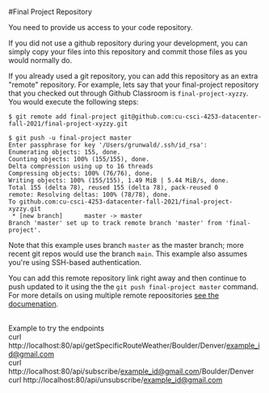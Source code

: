 #Final Project Repository

You need to provide us access to your code repository.

If you did not use a github repository during your development, you can simply copy your files into this repository and commit those files as you would normally do.

If you already used a git repository, you can add this repository as an extra "remote" repository. For example, lets say that your final-project repository that you checked out through Github Classroom is `final-project-xyzzy`. You would execute the following steps:

```
$ git remote add final-project git@github.com:cu-csci-4253-datacenter-fall-2021/final-project-xyzzy.git

$ git push -u final-project master
Enter passphrase for key '/Users/grunwald/.ssh/id_rsa':
Enumerating objects: 155, done.
Counting objects: 100% (155/155), done.
Delta compression using up to 16 threads
Compressing objects: 100% (76/76), done.
Writing objects: 100% (155/155), 1.49 MiB | 5.44 MiB/s, done.
Total 155 (delta 78), reused 155 (delta 78), pack-reused 0
remote: Resolving deltas: 100% (78/78), done.
To github.com:cu-csci-4253-datacenter-fall-2021/final-project-xyzzy.git
 * [new branch]      master -> master
Branch 'master' set up to track remote branch 'master' from 'final-project'.
```

Note that this example uses branch `master` as the master branch; more recent git repos would use the branch `main`. This example also assumes you're using SSH-based authentication.

You can add this remote repository link right away and then continue to push updated to it using the the `git push final-project master` command. For more details on using multiple remote repoositories [see the documenation](https://git-scm.com/book/ms/v2/Git-Basics-Working-with-Remotes).


<br> Example to try the endpoints 
<br> curl http://localhost:80/api/getSpecificRouteWeather/Boulder/Denver/example_id@gmail.com
<br> curl http://localhost:80/api/subscribe/example_id@gmail.com/Boulder/Denver
<br> curl http://localhost:80/api/unsubscribe/example_id@gmail.com
